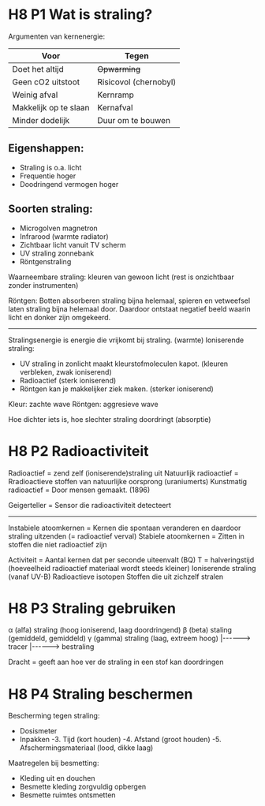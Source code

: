 # H8 P1 Wat is straling?
Argumenten van kernenergie:

|Voor|Tegen|
|--|--|
|Doet het altijd|~~Opwarming~~
|Geen cO2 uitstoot|Risicovol (chernobyl)
|Weinig afval|Kernramp
|Makkelijk op te slaan|Kernafval
|Minder dodelijk|Duur om te bouwen

## Eigenshappen:
- Straling is o.a. licht
- Frequentie hoger
- Doodringend vermogen hoger

## Soorten straling:
- Microgolven magnetron
- Infrarood (warmte radiator)
- Zichtbaar licht vanuit TV scherm
- UV straling zonnebank
- Röntgenstraling

Waarneembare straling: kleuren van gewoon licht (rest is onzichtbaar zonder instrumenten)

Röntgen: Botten absorberen straling bijna helemaal, spieren en vetweefsel laten straling bijna helemaal door. Daardoor ontstaat negatief beeld waarin licht en donker zijn omgekeerd.

---
Stralingsenergie is energie die vrijkomt bij straling. (warmte)
Ioniserende straling:
- UV straling in zonlicht maakt kleurstofmoleculen kapot. (kleuren verbleken, zwak ioniserend)
- Radioactief (sterk ioniserend)
- Röntgen kan je makkelijker ziek maken. (sterker ioniserend)

Kleur: zachte wave
Röntgen: aggresieve wave

Hoe dichter iets is, hoe slechter straling doordringt (absorptie)

# H8 P2 Radioactiviteit
Radioactief = zend zelf (ioniserende)straling uit
Natuurlijk radioactief = Rradioactieve stoffen van natuurlijke oorsprong (uraniumerts)
Kunstmatig radioactief = Door mensen gemaakt. (1896)

Geigerteller = Sensor die radioactiviteit detecteert

---
Instabiele atoomkernen = Kernen die spontaan veranderen en daardoor straling uitzenden (= radioactief verval)
Stabiele atoomkernen = Zitten in stoffen die niet radioactief zijn

Activiteit = Aantal kernen dat per seconde uiteenvalt (BQ)
T = halveringstijd (hoeveelheid radioactief materiaal wordt steeds kleiner)
Ioniserende straling (vanaf UV-B)
Radioactieve isotopen
Stoffen die uit zichzelf stralen

# H8 P3 Straling gebruiken
α (alfa) straling (hoog ioniserend, laag doordringend)
β (beta) staling (gemiddeld, gemiddeld)
γ (gamma) straling (laag, extreem hoog)
|------> tracer
|------> bestraling

Dracht = geeft aan hoe ver de straling in een stof kan doordringen

# H8 P4 Straling beschermen
Bescherming tegen straling:
- Dosismeter
- Inpakken
-3. Tijd (kort houden)
-4. Afstand (groot houden)
-5. Afschermingsmateriaal (lood, dikke laag)

Maatregelen bij besmetting:
- Kleding uit en douchen
- Besmette kleding zorgvuldig opbergen
- Besmette ruimtes ontsmetten
<!--stackedit_data:
eyJoaXN0b3J5IjpbMTk5MzM0NDkxMiwtMTYzMjg3OTMyOCwxNz
QyOTkzMjY2LDEzMjUyODMxNDMsLTE3NDAyNDUwOTUsLTc5NTg2
ODc0MywxNjAzMDQ4ODc4LDEyNzk2MzQzNzMsLTExNjY1NTczMD
EsMTUzODA5NDYzLC04ODU3NzQ5NjcsLTExNzk0NTcwMDksLTQw
NDQ4MTk3NCwtMTc0NTI5OTk3MywxNjI2NDg5NTIsLTEyMjg0ND
YwMDgsNTExNDE1MjIsLTE2NjQyOTg1MTMsMzAzMDczOTg1LC0x
MDY3NzY4NjM5XX0=
-->